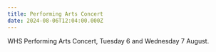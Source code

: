 ```yaml
---
title: Performing Arts Concert
date: 2024-08-06T12:04:00.000Z
---
```

WHS Performing Arts Concert, Tuesday 6 and Wednesday 7 August.
